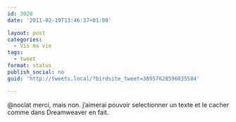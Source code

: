 ```yaml
---
id: 3028
date: '2011-02-19T13:46:37+01:00'

layout: post
categories:
  - Vis ma vie
tags:
  - tweet
format: status
publish_social: no
guid: 'http://tweets.local/?birdsite_tweet=38957628596035584'

---
```


@noclat merci, mais non. j’aimerai pouvoir selectionner un texte et le cacher comme dans Dreamweaver en fait.